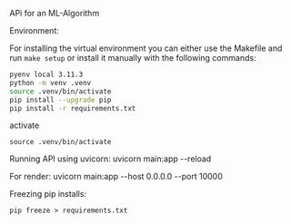 APi for an ML-Algorithm

Environment:

For installing the virtual environment you can either use the Makefile and run `make setup` or install it manually with the following commands:

```Bash
pyenv local 3.11.3
python -m venv .venv
source .venv/bin/activate
pip install --upgrade pip
pip install -r requirements.txt
```

activate

```
source .venv/bin/activate
```

Running API using uvicorn:
uvicorn main:app --reload

For render:
uvicorn main:app --host 0.0.0.0 --port 10000

Freezing pip installs:

```
pip freeze > requirements.txt
```
